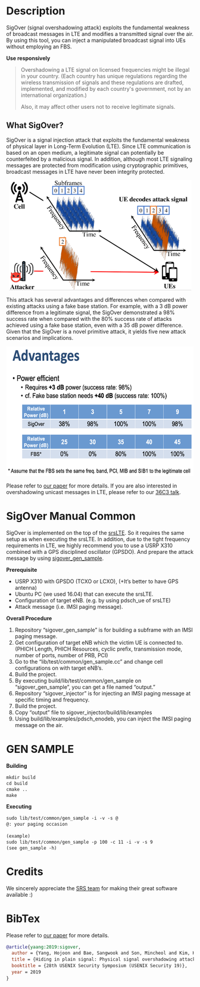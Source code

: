 Description
========

SigOver (signal overshadowing attack) exploits the fundamental weakness of broadcast messages in LTE and modifies a transmitted signal over the air. By using this tool, you can inject a manipulated broadcast signal into UEs without employing an FBS. 

**Use responsively**
>Overshadowing a LTE signal on licensed frequencies might be illegal in your country.
(Each country has unique regulations regarding the wireless transmission of signals and these regulations are drafted, implemented, and modified by each country's government, not by an international organization.)
>
>Also, it may affect other users not to receive legitimate signals. 

## What SigOver?
SigOver is a signal injection attack that exploits the fundamental weakness of physical layer in Long-Term Evolution (LTE). 
Since LTE communication is based on an open medium, a legitimate signal can potentially be counterfeited by a malicious signal. In addition, although most LTE signaling messages are protected from modification using cryptographic primitives, broadcast messages in LTE have never been integrity protected. 

<p align="center">
<img src="./img/sigover.png" width="491" height="295">
 </p>

This attack has several advantages and differences when compared with existing attacks using a fake base station. For example, with a 3 dB power difference from a legitimate signal, the SigOver demonstrated a 98% success rate when compared with the 80% success rate of attacks achieved using a fake base station, even with a 35 dB power difference. Given that the SigOver is a novel primitive attack, it yields five new attack scenarios and implications. 

<p align="center">
<img src="./img/Advantages.png" width="593" height="348">
 </p>
 
Please refer to [our
paper](https://syssec.kaist.ac.kr/pub/2019/sec19-yang-hojoon.pdf) for more details. 
If you are also interested in overshadowing unicast messages in LTE, please refer to our [36C3 talk](https://media.ccc.de/v/36c3-10801-sigover_alpha). 


SigOver Manual Common
========

SigOver is implemented on the top of the [srsLTE](https://github.com/srsran/srsRAN). 
So it requires the same setup as when executing the srsLTE. 
In addition, due to the tight frequency requirements in LTE, we highly recommend you to use a USRP X310 combined with a GPS disciplined oscillator (GPSDO). 
And prepare the attack message by using [sigover_gen_sample](https://github.com/SysSec-KAIST/sigover_gen_sample). 

**Prerequisite**
 - USRP X310 with GPSDO (TCXO or LCXO), (+It’s better to have GPS antenna)
 - Ubuntu PC (we used 16.04) that can execute the srsLTE. 
 - Configuration of target eNB. (e.g. by using pdsch_ue of srsLTE)
 - Attack message (i.e. IMSI paging message). 

**Overall Procedure**
1. Repository “sigover_gen_sample” is for building a subframe with an IMSI paging message.
2. Get configuration of target eNB which the victim UE is connected to. (PHICH Length, PHICH Resources, cyclic prefix, transmission mode, number of ports, number of PRB, PCI)
3. Go to the “lib/test/common/gen_sample.cc” and change cell configurations on with target eNB’s. 
4. Build the project. 
5. By executing build/lib/test/common/gen_sample on “sigover_gen_sample”, you can get a file named “output.” 
6. Repository “sigover_injector” is for injecting an IMSI paging message at specific timing and frequency.
7. Build the project.
8. Copy “output” file to sigover_injector/build/lib/examples
9. Using build/lib/examples/pdsch_enodeb, you can inject the IMSI paging message on the air. 

GEN SAMPLE
========

**Building**
```
mkdir build
cd build
cmake ..
make
```
**Executing**
```
sudo lib/test/common/gen_sample -i -v -s @
@: your paging occasion

(example)
sudo lib/test/common/gen_sample -p 100 -c 11 -i -v -s 9
(see gen_sample -h)
```

# Credits
We sincerely appreciate the [SRS team](https://www.srs.io) for making their great software available :)


# BibTex
Please refer to [our
paper](https://syssec.kaist.ac.kr/pub/2019/sec19-yang-hojoon.pdf) for more details. 
```bibtex
@article{yaang:2019:sigover,
  author = {Yang, Hojoon and Bae, Sangwook and Son, Mincheol and Kim, Hongil and Kim, Song Min and Kim, Yongdae},
  title = {Hiding in plain signal: Physical signal overshadowing attack on {LTE}},
  booktitle = {28th USENIX Security Symposium (USENIX Security 19)},
  year = 2019
}
```
